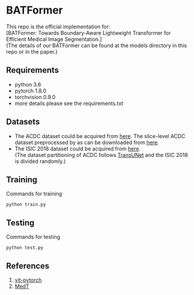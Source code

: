# BATFormer
This repo is the official implementation for:\
[BATFormer: Towards Boundary-Aware Lightweight Transformer for Efficient Medical Image Segmentation.]\
(The details of our BATFormer can be found at the models directory in this repo or in the paper.)

## Requirements
* python 3.6
* pytorch 1.8.0
* torchvision 0.9.0
* more details please see the requirements.txt

## Datasets
* The ACDC dataset could be acquired from [here](https://www.creatis.insa-lyon.fr/Challenge/acdc/). The slice-level ACDC dataset preprocessed by as can be downloaded from [here](https://drive.google.com/file/d/18W_d8ho0Tl7TgPQXczOXZK5OUxtYkQdc/view?usp=share_link).
* The ISIC 2018 dataset could be acquired from [here](https://challenge.isic-archive.com/data/).\
(The dataset partitioning of ACDC follows [TransUNet](https://github.com/Beckschen/TransUNet) and the ISIC 2018 is divided randomly.)

## Training
Commands for training
```
python train.py
```
## Testing
Commands for testing
``` 
python test.py
```
## References
1. [vit-pytorch](https://github.com/lucidrains/vit-pytorch)
2. [MedT](https://github.com/jeya-maria-jose/Medical-Transformer)
